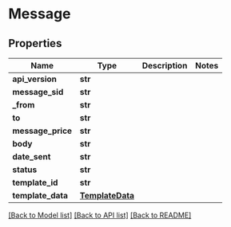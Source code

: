 # Message

## Properties
Name | Type | Description | Notes
------------ | ------------- | ------------- | -------------
**api_version** | **str** |  | 
**message_sid** | **str** |  | 
**_from** | **str** |  | 
**to** | **str** |  | 
**message_price** | **str** |  | 
**body** | **str** |  | 
**date_sent** | **str** |  | 
**status** | **str** |  | 
**template_id** | **str** |  | 
**template_data** | [**TemplateData**](TemplateData.md) |  | 

[[Back to Model list]](../README.md#documentation-for-models) [[Back to API list]](../README.md#documentation-for-api-endpoints) [[Back to README]](../README.md)


